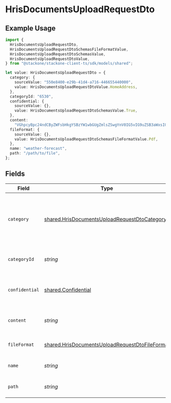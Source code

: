 # HrisDocumentsUploadRequestDto

## Example Usage

```typescript
import {
  HrisDocumentsUploadRequestDto,
  HrisDocumentsUploadRequestDtoSchemasFileFormatValue,
  HrisDocumentsUploadRequestDtoSchemasValue,
  HrisDocumentsUploadRequestDtoValue,
} from "@stackone/stackone-client-ts/sdk/models/shared";

let value: HrisDocumentsUploadRequestDto = {
  category: {
    sourceValue: "550e8400-e29b-41d4-a716-446655440000",
    value: HrisDocumentsUploadRequestDtoValue.HomeAddress,
  },
  categoryId: "6530",
  confidential: {
    sourceValue: {},
    value: HrisDocumentsUploadRequestDtoSchemasValue.True,
  },
  content:
    "VGhpcyBpc24ndCByZWFsbHkgYSBzYW1wbGUgZmlsZSwgYnV0IG5vIG9uZSB3aWxsIGV2ZXIga25vdyE",
  fileFormat: {
    sourceValue: {},
    value: HrisDocumentsUploadRequestDtoSchemasFileFormatValue.Pdf,
  },
  name: "weather-forecast",
  path: "/path/to/file",
};
```

## Fields

| Field                                                                                                                   | Type                                                                                                                    | Required                                                                                                                | Description                                                                                                             | Example                                                                                                                 |
| ----------------------------------------------------------------------------------------------------------------------- | ----------------------------------------------------------------------------------------------------------------------- | ----------------------------------------------------------------------------------------------------------------------- | ----------------------------------------------------------------------------------------------------------------------- | ----------------------------------------------------------------------------------------------------------------------- |
| `category`                                                                                                              | [shared.HrisDocumentsUploadRequestDtoCategory](../../../sdk/models/shared/hrisdocumentsuploadrequestdtocategory.md)     | :heavy_minus_sign:                                                                                                      | The category to be associated with the file to be uploaded. Id will take precedence over name.                          | {<br/>"name": "reports",<br/>"id": "550e8400-e29b-41d4-a716-446655440000"<br/>}                                         |
| `categoryId`                                                                                                            | *string*                                                                                                                | :heavy_minus_sign:                                                                                                      | The categoryId of the documents                                                                                         | 6530                                                                                                                    |
| `confidential`                                                                                                          | [shared.Confidential](../../../sdk/models/shared/confidential.md)                                                       | :heavy_minus_sign:                                                                                                      | The confidentiality level of the file to be uploaded                                                                    |                                                                                                                         |
| `content`                                                                                                               | *string*                                                                                                                | :heavy_minus_sign:                                                                                                      | The base64 encoded content of the file to upload                                                                        | VGhpcyBpc24ndCByZWFsbHkgYSBzYW1wbGUgZmlsZSwgYnV0IG5vIG9uZSB3aWxsIGV2ZXIga25vdyE                                         |
| `fileFormat`                                                                                                            | [shared.HrisDocumentsUploadRequestDtoFileFormat](../../../sdk/models/shared/hrisdocumentsuploadrequestdtofileformat.md) | :heavy_minus_sign:                                                                                                      | The file format of the file                                                                                             |                                                                                                                         |
| `name`                                                                                                                  | *string*                                                                                                                | :heavy_minus_sign:                                                                                                      | The filename of the file to upload                                                                                      | weather-forecast                                                                                                        |
| `path`                                                                                                                  | *string*                                                                                                                | :heavy_minus_sign:                                                                                                      | The path for the file to be uploaded to                                                                                 | /path/to/file                                                                                                           |